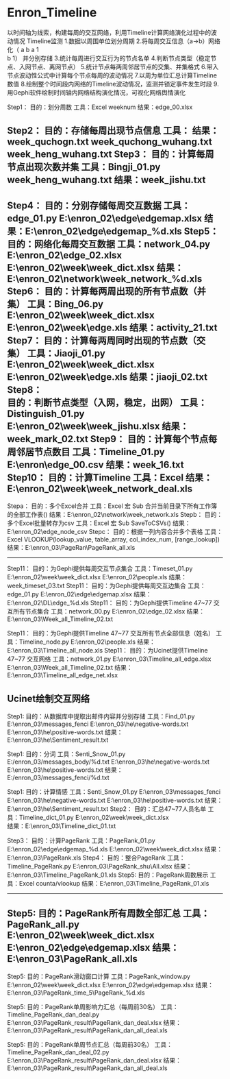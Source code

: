 # Enron_Timeline
以时间轴为线索，构建每周的交互网络，利用Timeline计算网络演化过程中的波动情况
Timeline监测
1.数据以周围单位划分周期
2.将每周交互信息（a→b）网络化（	 a b
				a  1	
				b 1）
	并分别存储
3.统计每周进行交互行为的节点名单
4.判断节点类型（稳定节点、入网节点、离网节点）
5.统计节点每两周邻居节点的交集、并集格式
6.带入节点波动性公式中计算每个节点每周的波动情况
7.以周为单位汇总计算Timeline数值
8.绘制整个时间段内网络的Timeline波动情况，监测并锁定事件发生时段
9.用Gephi软件绘制时间轴内网络结构演化情况，可视化网络舆情演化


Step1：
	目的：划分周数
	工具：Excel   weeknum
	结果：edge_00.xlsx

Step2：
	目的：存储每周出现节点信息
	工具：
	结果：week_quchogn.txt	week_quchong_wuhang.txt	week_heng_wuhang.txt
Step3：
	目的：计算每周节点出现次数并集
	工具：Bingji_01.py   week_heng_wuhang.txt
	结果：week_jishu.txt
---------------------------------------
Step4：
	目的：分别存储每周交互数据
	工具：edge_01.py	E:\enron_02\edge\edgemap.xlsx
	结果：E:\enron_02\\edge\edgemap_%d.xls
Step5：
	目的：网络化每周交互数据
	工具：network_04.py	E:\enron_02\edge_02.xlsx
				E:\enron_02\week\week_dict.xlsx
	结果：E:\enron_02\\network\week_network_%d.xls
Step6：
	目的：计算每两周出现的所有节点数（并集）
	工具：Bing_06.py	E:\enron_02\week\week_dict.xlsx
				E:\enron_02\week\edge.xls
	结果：activity_21.txt
Step7：
	目的：计算每两周同时出现的节点数（交集）
	工具：Jiaoji_01.py	E:\enron_02\week\week_dict.xlsx
				E:\enron_02\week\edge.xls
	结果：jiaoji_02.txt
Step8：	
	目的：判断节点类型（入网，稳定，出网）
	工具：Distinguish_01.py		E:\enron_02\week\week_jishu.xlsx 
	结果：week_mark_02.txt
Step9：
	目的：计算每个节点每周邻居节点数目
	工具：Timeline_01.py	E:\enron\edge_00.csv
	结果：week_16.txt
Step10：
	目的：计算Timeline
	工具：Excel
	结果：E:\enron_02\week\week_network_deal.xls
-----------------------------------------

Stepa：
	目的：多个Excel合并
	工具：Excel	宏  Sub 合并当前目录下所有工作簿的全部工作表()
	结果：E:\enron_02\network\week_network.xls
Stepb：
	目的：多个Excel批量转存为csv
	工具：Excel	宏  Sub SaveToCSVs()
	结果：E:\enron_02\edge_node_csv
Stepc：
	目的：根据一列内容合并多个表格
	工具：Excel	VLOOKUP(lookup_value, table_array, col_index_num, [range_lookup])
	结果：E:\enron_03\PageRan\PageRank_all.xls

----------------------------------------------
Step11：
	目的：为Gephi提供每周交互节点集合
	工具：Timeset_01.py	E:\enron_02\week\week_dict.xlsx
				E:\enron_02\people.xls
	结果：week_timeset_03.txt
Step11：
	目的：为Gephi提供每周交互边集合
	工具：edge_01.py	E:\enron_02\edge\edgemap.xlsx
	结果：E:\enron_02\\DL\edge_%d.xls
Step11：
	目的：为Gephi提供Timeline 47~77 交互所有节点集合
	工具：network_00.py	E:\enron_02\edge_02.xlsx
	结果：E:\enron_03\\Week_all_Timeline_02.txt

Step11：
	目的：为Gephi提供Timeline 47~77 交互所有节点全部信息（姓名）
	工具：Timeline_node.py	E:\enron_02\people.xls
	结果：E:\enron_03\Timeline_all_node.xls
Step11：
	目的：为Ucinet提供Timeline 47~77 交互网络
	工具：network_01.py	E:\enron_03\Timeline_all_edge.xlsx
				E:\enron_03\Week_all_Timeline_02.txt
	结果：E:\enron_03\\Timeline_all_edge_net.xlsx

Ucinet绘制交互网络
-----------------------------------------------

Step1:
	目的：从数据库中提取出邮件内容并分别存储
	工具：Find_01.py	E:\enron_03\messages_fenci
				E:\enron_03\he\negative-words.txt
				E:\enron_03\he\positive-words.txt
	结果：E:\enron_03\he\Sentiment_result.txt


Step1:
	目的：分词
	工具：Senti_Snow_01.py	E:/enron_03/messages_body/%d.txt
				E:\enron_03\he\negative-words.txt
				E:\enron_03\he\positive-words.txt
	结果：E:/enron_03/messages_fenci/%d.txt


Step1:
	目的：计算情感
	工具：Senti_Snow_01.py	E:\enron_03\messages_fenci
				E:\enron_03\he\negative-words.txt
				E:\enron_03\he\positive-words.txt
	结果：E:\enron_03\he\Sentiment_result.txt
Step2：
	目的：汇总47~77人员名单
	工具：Timeline_dict_01.py	E:\enron_02\week\week_dict.xlsx		
	结果：E:\enron_03\\Timeline_dict_01.txt

Step3：
	目的：计算PageRank
	工具：PageRank_01.py	E:\enron_02\\edge\edgemap_%d.xls
				E:\enron_02\week\week_dict.xlsx
	结果：E:\enron_03\\PageRank.xls
Step4：
	目的：整合PageRank
	工具：Timeline_PageRank.py	E:\enron_03\PageRank_shu\All.xlsx
	结果：E:\enron_03\\Timeline_PageRank_01.xls
Step5:
	目的：PageRank周数展示
	工具：Excel	counta/vlookup
	结果：E:\enron_03\\Timeline_PageRank_01.xls

--------------------------------------------------------

Step5:
	目的：PageRank所有周数全部汇总
	工具：PageRank_all.py	E:\enron_02\week\week_dict.xlsx
				E:\enron_02\edge\edgemap.xlsx
	结果：E:\enron_03\\PageRank_all.xls
-----------------------------------------------------------
Step5:
	目的：PageRank滑动窗口计算
	工具：PageRank_window.py	E:\enron_02\week\week_dict.xlsx
					E:\enron_02\edge\edgemap.xlsx
	结果：E:\enron_03\PageRank_time_5\PageRank_%d.xls

Step5:
	目的：PageRank单周影响力汇总（每周前30名）
	工具：Timeline_PageRank_dan_deal.py	E:\enron_03\PageRank_result\PageRank_dan_deal.xlsx
	结果：E:\enron_03\PageRank_result\PageRank_dan_all_deal.xls

Step5:
	目的：PageRank单周节点汇总（每周前30名）
	工具：Timeline_PageRank_dan_deal_02.py	E:\enron_03\PageRank_result\PageRank_dan_deal.xlsx
	结果：E:\enron_03\PageRank_result\PageRank_dan_all_deal.xls
